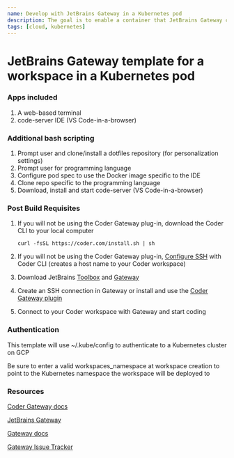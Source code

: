 ```yaml
---
name: Develop with JetBrains Gateway in a Kubernetes pod
description: The goal is to enable a container that JetBrains Gateway can connect to 
tags: [cloud, kubernetes]
---
```


# JetBrains Gateway template for a workspace in a Kubernetes pod

### Apps included
1. A web-based terminal
1. code-server IDE (VS Code-in-a-browser)

### Additional bash scripting
1. Prompt user and clone/install a dotfiles repository (for personalization settings)
1. Prompt user for programming language
1. Configure pod spec to use the Docker image specific to the IDE
1. Clone repo specific to the programming language
1. Download, install and start code-server (VS Code-in-a-browser)

### Post Build Requisites
1. If you will not be using the Coder Gateway plug-in, download the Coder CLI to your local computer

    `curl -fsSL https://coder.com/install.sh | sh`

1. If you will not be using the Coder Gateway plug-in, [Configure SSH](https://coder.com/docs/coder-oss/latest/ides#ssh-configuration) with Coder CLI (creates a host name to your Coder workspace)
1. Download JetBrains [Toolbox](https://www.jetbrains.com/toolbox-app/) and [Gateway](https://www.jetbrains.com/remote-development/gateway/)
1. Create an SSH connection in Gateway or install and use the [Coder Gateway plugin](https://plugins.jetbrains.com/plugin/19620-coder/)
1. Connect to your Coder workspace with Gateway and start coding

### Authentication

This template will use ~/.kube/config to authenticate to a Kubernetes cluster on GCP

Be sure to enter a valid workspaces_namespace at workspace creation to point to the Kubernetes namespace the workspace will be deployed to

### Resources

[Coder Gateway docs](https://coder.com/docs/v2/latest/ides/gateway)

[JetBrains Gateway](https://www.jetbrains.com/remote-development/gateway/)

[Gateway docs](https://www.jetbrains.com/help/idea/remote-development-a.html#gateway)

[Gateway Issue Tracker](https://youtrack.jetbrains.com/issues/CWM?_ga=2.95348572.1706460293.1667768201-1827063151.1646598008&_gl=1*jrexxd*_ga*MTgyNzA2MzE1MS4xNjQ2NTk4MDA4*_ga_9J976DJZ68*MTY2NzkxMTA1Mi4xOC4xLjE2Njc5MTE1MDUuMC4wLjA.)